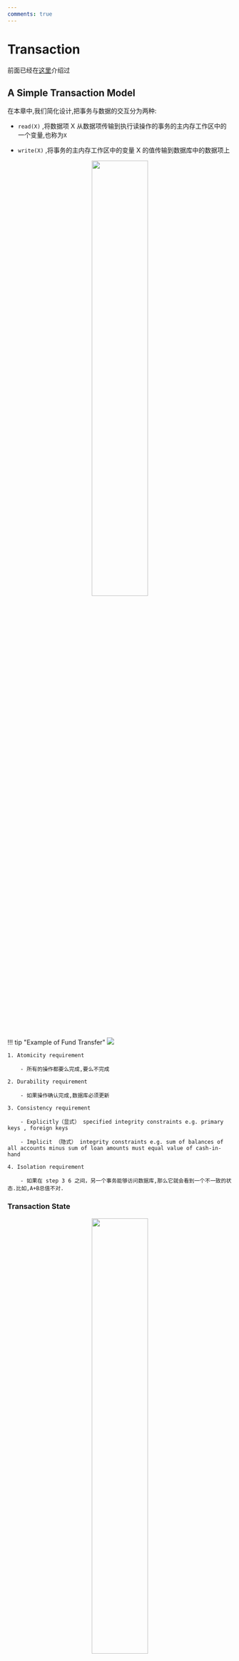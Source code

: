 ```yaml
---
comments: true
---
```


# Transaction

前面已经在[这里](./ch4.md#transactions事务)介绍过

## A Simple Transaction Model

在本章中,我们简化设计,把事务与数据的交互分为两种:

- `read(X)` ,将数据项 X 从数据项传输到执行读操作的事务的主内存工作区中的一个变量,也称为`X`

- `write(X)` ,将事务的主内存工作区中的变量 X 的值传输到数据库中的数据项上

<div align="center">
    <img src="../../../image/mac9.png" width="50%"></div>

!!! tip "Example of Fund Transfer"
    ![](../../image/mac10.png)

    1. Atomicity requirement
        
        - 所有的操作都要么完成,要么不完成

    2. Durability requirement

        - 如果操作确认完成,数据库必须更新

    3. Consistency requirement
    
        - Explicitly（显式） specified integrity constraints e.g. primary keys , foreign keys
        
        - Implicit （隐式） integrity constraints e.g. sum of balances of all accounts minus sum of loan amounts must equal value of cash-in-hand
    
    4. Isolation requirement
        
        - 如果在 step 3 6 之间，另一个事务能够访问数据库,那么它就会看到一个不一致的状态.比如,A+B总值不对.

### Transaction State

<div align="center">
    <img src="../../../image/mac11.png" width="50%"></div>

- `Active` : 事务正在执行

- `Partially Committed` : 事务已经执行完所有的操作,但还没有提交(after the final statement has been executed)

- `Failed` : 事务执行失败,需要回滚

- `Aborted` : 事务已经回滚,需要重新开始或者直接kill掉这个事务

- `Committed` : 事务已经提交,所有的操作都已经完成

### Concurrent Executions

并发执行有很多优点,比如提高效率(one transaction can be using the CPU while another is reading from or writing to the disk)等等,但是如果不加以控制,可能会导致问题.

- Lost Update（丢失修改）
    
    ??? tip
        ![](../../image/mac12.png)

        相当于有一百张票,两个人都订票,但是最后系统却显示剩余99张票,而不是98张票

- Dirty Read（脏读）
    
    ??? tip
        ![](../../image/mac13.png)

        事务T2读取了事务T1未提交的值,但是T1最后回滚了,那么T2读取的值就不对了

- Unrepeatable Read（不可重复读）
    
    ??? tip
        ![](../../image/mac14.png)
        
        事务隔离要求,T1读到的值,在T1提交之前,不能被其他事务修改,否则就会导致不可重复读的问题

- Phantom Problem（幻读）
    
    ??? tip
        ![](../../image/mac15.png)
        事务T1读取了一个范围内的值,但是在T1提交之前,另一个事务T2插入了一个新的值,那么T1读取的范围就会发生变化,导致幻读的问题

## Schedule

> 当一组事务被执行时，它们的执行顺序称为调度（schedule）。调度可以是串行的，也可以是并行的。
>
> 一般来说,单个事务内的指令是保持原来的顺序的
>
> 如果一个事务成功执行,那么commit就是它的最后一条指令,不然rollback就是它的最后一条指令


!!! example "🌰"
    === "串行1"
        ![](../../image/mac1.png)

        等待T1完成后,再执行T2
    
    === "串行2"
        ![](../../image/mac2.png)

        等待T2完成后,再执行T1

    === "并行"
        ![](../../image/mac3.png)

        T1和T2交替执行,但最终的结果和串行1或串行2是一样的

    === "并行/不保持值"
        ![](../../image/mac4.png)

        T1和T2交替执行,但最终的结果和串行1或串行2不一样
        
        
        一般来说,这样做都会出现问题.


## Serializability(可串行化)
> 基本假设:每条事务都保持数据库的一致性
>
> 那么,它们串行执行,也必然能保持数据库的一致性

!!! definition "可串行化"
    
    如果一个调度(可能是并发)的结果和某个串行调度的结果等价,那么这个调度就是可串行化的

    根据"等价"的定义不同,有两种可串行化定义:

    1. conflict serializability(冲突可串行化 )

    2. view serializability(视图可串行化)


**Conflicting Instructions**

- 来自于事务$T_i$和$T_j$的指令$I_i$和$I_j$冲突,当且仅当:
    
    1. $I_i$和$I_j$访问同一个数据项
    
    2. $I_i$和$I_j$至少有一个是写操作

- 冲突的指令要求它们之间必须建立一个逻辑顺序,也就是一个“谁先谁后”的约束

### Conflict Serializability（冲突可串行化）

- 如果一个调度$S$可以通过交换一系列不冲突的指令的顺序,来变成另一个调度$S'$，那么我们称$S$和$S'$是冲突等价(conflict equivalent)的

- 如果$S$是冲突等价于某个串行调度$S'$，那么$S$就是冲突可串行化的

!!! example "🌰"
    ![](../../image/mac5.png)

### Testing for Serializability
> Precedence graph（前驱图 ） — a directed graph where the vertices are the transactions (names).
>
> We draw an arc from $T_i$ to $T_j$ if the two transaction conflict, and $T_i$ accessed the data item on which the conflict arose earlier.

那么,我们可以从前驱图的角度,判断一个调度是否是冲突可串行化的:如果一个调度的前驱图是无环的,那么这个调度就是冲突可串行化的

并且,如果一个调度是无环的,我们可以使用拓扑排序的方法获得最后的串行调度

<div align="center">
    <img src="../../../image/mac6.png" width="50%"></div>

<div align="center">
    <img src="../../../image/mac7.png" width="50%"></div>


!!! example "🌰"
    ![](../../image/mac8.png)


### View Serializability（视图可串行化）

- 视图可串行化是冲突可串行化的一个更宽松的定义

- view equivalence(视图等价): $S$和$S'$是视图等价的,当且仅当对于任意数据项Q:
    
    1. 如果$S$中有事务$T_i$读了Q的初始值,那么在$S'$中的$T_i$也必须读取Q的初始值

    2. 如果$S$中的事务$T_i$使用`read(Q)`读取了$T_j$产生的值,那么$S'$中的$T_i$也必须使用`read(Q)`读取$T_j$同一个`write(Q)`产生的值

    3. 如果$S$中的事务$T_i$用`write(Q)`写入了Q的最终值,那么$S'$中的$T_i$也必须用`write(Q)`写入Q的最终值

- 如果$S$是视图等价于某个串行调度$S'$，那么$S$就是视图可串行化的

- 所有的冲突可串行化的调度都是视图可串行化的,但是并不是所有的视图可串行化的调度都是冲突可串行化的
    <div align="center">
        <img src="../../../image/mac16.png" width="50%">
        <br>
        <caption>视图可串行化的调度(T27,T28,T29),但不是冲突可串行化</caption>
    </div>

### Other Notions of Serializability

有的调度既不是冲突可串行化又不是视图可串行化，但它是可串行化的。

<div align="center">
    <img src="../../../image/mac17.png" width="100%">
    </div>


这种基于数学的可串行化,难以编码到数据库中,所以很难实现.

## Recoverable Schedules

- 如果一个事务$T_i$读取了另一个事务$T_j$的值,那么$T_i$必须在$T_j$提交之后提交

    <div align="center">
        <img src="../../../image/mac18.png" width="50%">
        <br>
        <caption>不是可恢复调度</caption>
        </div>

- 上图的调度中,如果$T_8$回滚了,那么$T_9$读取的脏数据就完全错误了,并且此时已经$T_9$已经提交了,所以会出问题.

### Cascading Rollbacks

- 一个事务的回滚会导致其他事务的回滚,也就是级联回滚

    <div align="center">
        <img src="../../../image/mac19.png" width="50%">
        <br>
        <caption>If $T_{10}$ fails,$T_{11}$ and $T_{12}$ must also be rolled back.</caption>
        </div>

- 但是级联回滚的开销太大了,所以我们更希望使用非级联回滚的调度

    - 也即是,$T_j$在$T_i$提交之前,不能读取$T_i$的值

    - 这也是一种更严格的可恢复调度

## Transaction Isolation Levels


- 数据库系统必须确保所有可能的调度（Schedule）满足以下条件：

    - 是 **冲突可串行化（Conflict Serializable）** 或 **视图可串行化（View Serializable）**

    - 是 **可恢复的（Recoverable）**
    
    - 最好是 **无级联回滚的（Cascadeless）**

- **并发控制协议（Concurrency Control Protocols）**，使事务调度在运行时就具备以下性质：

    - 是冲突/视图可串行化的
    
    - 是可恢复的
    
    - 无级联回滚

- 完全的隔离会导致性能下降,所以我们可以使用不同的隔离级别来控制事务之间的隔离程度(minisql part 7部分)

    - Serializable — default:
        - 最高的隔离级别,所有的事务都是串行执行的,但是性能最低

    - Repeatable Read:

        - 只有已被提交的记录可以读取,在事务进行时始终保持共享锁

    - Read Committed:

        - 只有已被提交的记录可以读取,但是只有读数据时会加共享锁,因此重复读取的结果可能不一致

    - Read Uncommitted:

        - 最低的隔离级别

        - 允许读取未提交的记录,但是会导致脏读的问题,性能最高

    - 在sql中,可以使用`SET TRANSACTION ISOLATION LEVEL`来设置隔离级别

## Concurrency Control Protocols
> 事务调度的并发控制协议,是为了确保所有的调度都满足可串行化的要求

### 基于锁的协议

- **锁的粒度**
    - 对整个数据库加锁 vs 对单个数据项加锁
  
- **锁的持有时间**  
  
- **锁的类型**
    - 共享锁（Shared Lock）：允许多个事务同时读取数据
    - 排他锁（Exclusive Lock）：仅允许一个事务写入数据，阻止其他事务的读写操作

### 基于时间戳的协议

- **时间戳分配**
    - 当事务开始时，系统会为其分配一个唯一的时间戳
  
- **数据项时间戳**
    - 每个数据项存储两种时间戳：

        - 读时间戳（Read Timestamp）：记录最后读取该数据项的事务的时间戳

        - 写时间戳（Write Timestamp）：记录最后修改该数据项的事务的时间戳
  
- **访问顺序检测**
    - 系统使用时间戳来检测事务访问数据的顺序是否违反了串行化要求

### 基于验证的协议

- **乐观并发控制**
    - 假设事务之间的冲突较少，大多数情况下不会发生冲突
  
- **适用场景**
    - 事务之间冲突率较低的环境
  
- **三阶段执行**
    - 每个事务必须经过三个阶段：

        1. **读取阶段**：事务只读取数据，不进行任何修改

        2. **验证阶段**：检查是否与其他事务冲突

        3. **写入阶段**：通过验证后，事务可以将修改写入数据库
